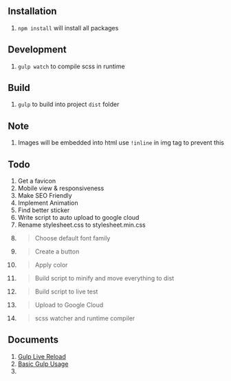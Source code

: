 ## Installation
1. `npm install` will install all packages

## Development
1. `gulp watch` to compile scss in runtime

## Build
1. `gulp` to build into project `dist` folder

## Note
1. Images will be embedded into html use `!inline` in img tag to prevent this

## Todo
1. Get a favicon
1. Mobile view & responsiveness
1. Make SEO Friendly
1. Implement Animation
1. Find better sticker
1. Write script to auto upload to google cloud
1. Rename stylesheet.css to stylesheet.min.css  
1. > Choose default font family 
1. > Create a button
1. > Apply color
1. > Build script to minify and move everything to dist
1. > Build script to live test
1. > Upload to Google Cloud
1. > scss watcher and runtime compiler

## Documents
1. [Gulp Live Reload](https://scotch.io/tutorials/a-quick-guide-to-using-livereload-with-gulp)
1. [Basic Gulp Usage](https://julienrenaux.fr/2014/05/25/introduction-to-gulp-js-with-practical-examples/)
1. 